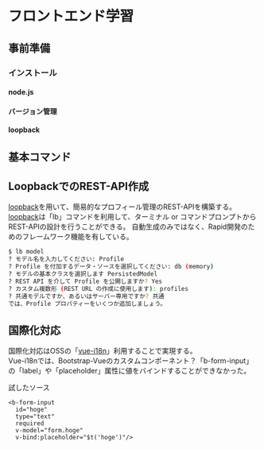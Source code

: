 # フロントエンド学習

## 事前準備
### インストール
#### node.js
#### バージョン管理
#### loopback


## 基本コマンド



## LoopbackでのREST-API作成
[loopback](https://loopback.io/doc/en/lb4/index.html)を用いて、簡易的なプロフィール管理のREST-APIを構築する。  
[loopback](https://loopback.io/doc/en/lb4/index.html)は「lb」コマンドを利用して、ターミナル or コマンドプロンプトからREST-APIの設計を行うことができる。
自動生成のみではなく、Rapid開発のためのフレームワーク機能を有している。  
```bash
$ lb model
? モデル名を入力してください: Profile
? Profile を付加するデータ・ソースを選択してください: db (memory)
? モデルの基本クラスを選択します PersistedModel
? REST API を介して Profile を公開しますか? Yes
? カスタム複数形 (REST URL の作成に使用します): profiles
? 共通モデルですか、あるいはサーバー専用ですか? 共通
では、Profile プロパティーをいくつか追加しましょう。
```


## 国際化対応
国際化対応はOSSの「[vue-i18n](http://kazupon.github.io/vue-i18n/)」利用することで実現する。  
Vue-i18nでは、Bootstrap-Vueのカスタムコンポーネント？「b-form-input」の「label」や「placeholder」属性に値をバインドすることができなかった。

試したソース
```vue
<b-form-input 
  id="hoge" 
  type="text" 
  required 
  v-model="form.hoge" 
  v-bind:placeholder="$t('hoge')"/>
```

